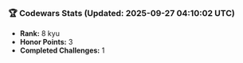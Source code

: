 ### 🏆 Codewars Stats (Updated: 2025-09-27 04:10:02 UTC)

- **Rank:** 8 kyu
- **Honor Points:** 3
- **Completed Challenges:** 1
